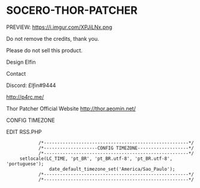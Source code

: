 # SOCERO-THOR-PATCHER
PREVIEW: https://i.imgur.com/XPJiLNx.png



Do not remove the credits, thank you.

Please do not sell this product.



Design Elfin

Contact

Discord: £lƒin#9444

http://p4rc.me/


Thor Patcher Official Website
http://thor.aeomin.net/


CONFIG TIMEZONE

EDIT RSS.PHP

				/*------------------------------------------------------*/
				/*--------------------CONFIG TIMEZONE-------------------*/
				/*------------------------------------------------------*/
         setlocale(LC_TIME, 'pt_BR', 'pt_BR.utf-8', 'pt_BR.utf-8', 'portuguese');
					date_default_timezone_set('America/Sao_Paulo');
				/*------------------------------------------------------*/
				/*------------------------------------------------------*/
